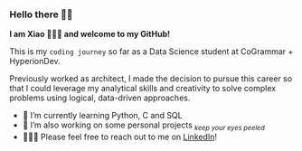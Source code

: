 ### Hello there 👋🏼 
**I am Xiao 👩🏻‍💻 and welcome to my GitHub!**

This is my `coding journey` so far as a Data Science student at CoGrammar + HyperionDev.

Previously worked as architect, I made the decision to pursue this career so that I could leverage my analytical skills and creativity to solve complex problems using logical, data-driven approaches. 

- 🌱 I’m currently learning Python, C and SQL
- 🍳 I’m also working on some personal projects    <sub>_keep your eyes peeled_<sub>
- 🙋🏻‍♀️ Please feel free to reach out to me on [LinkedIn](https://www.linkedin.com/in/xiao-ella-ma/)!
